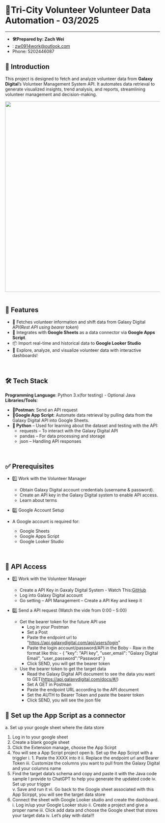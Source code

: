  # 🚀Tri-City Volunteer Volunteer Data Automation - 03/2025
-----------------------------------------------------------------------------------
 - **🛠️Prepared by: Zach Wei** 
- : zw0914work@outlook.com 
- Phone: 5202446087

## 📌 Introduction
This project is designed to fetch and analyze volunteer data from **Galaxy Digital**’s Volunteer Management System API. It automates data retrieval to generate visualized insights, trend analysis, and reports, streamlining volunteer management and decision-making.

<a href="url"><img src="https://github.com/user-attachments/assets/80219984-9a02-4c5b-9425-33bca9f02746" align="left" height="620" width="1000" ></a>


<p>&nbsp;</p>

## 🎯 Features
- 📡 Fetches volunteer information and shift data from Galaxy Digital API(*Rest API using bearer token*)
- 🔗 Integrates with **Google Sheets** as a data connector via **Google Apps Script**.
- 📦 Import real-time and historical data to **Google Looker Studio**
- 🚀 Explore, analyze, and visualize volunteer data with interactive dashboards!

<p>&nbsp;</p>

## 🛠️ Tech Stack
**Programming Language**: Python 3.x(for testing) - Optional 
                          Java
**Libraries/Tools**:
- **📨Postman**: Send an API request
- **🔄Google App Script**: Automate data retrieval by pulling data from the Galaxy Digital API into Google Sheets.
- **🐍 Python** – Used for learning about the dataset and testing with the API:
  - requests – To interact with the Galaxy Digital API
  - pandas – For data processing and storage
  - json – Handling API responses

<p>&nbsp;</p>

## ✅ Prerequisites
- 1️⃣ Work with the Volunteer Manager
  - Obtain Galaxy Digital account credentials (username & password).
  - Create an API key in the Galaxy Digital system to enable API access.
  - Learn about terms

- 2️⃣ Google Account Setup
 - A Google account is required for:
   - Google Sheets 
   - Google Apps Script 
   - Google Looker Studio

 <p>&nbsp;</p>

## 🔑 API Access

- 1️⃣ Work with the Volunteer Manager
     - Create a API Key in Gaxaly Digital System - Watch This:[GitHub](https://www.galaxydigital.com/software-release-notes/october-2023)
     -	Log into Galaxy Digital account
     -	Go setting – API Management – Create a API Key and keep it

- 2️⃣	Send a API request (Watch the vide from 0:00 – 5:00)
     -	Get the bearer token for the future API use
          - Log in your Postman 
          - Set a Post
          - Paste the endpoint url to "https://api.galaxydigital.com/api/users/login"
          - Paste the login account/password/API in the Boby - Raw in the format like this:
                -   {
                        "key": "API key",
                        "user_email": "Galaxy Digital Email",
                        "user_password":"Password"
                    }
           -	Click SEND, you will get the bearer token
     -	Use the bearer token to get the target data
           -  Read the Galaxy Digital API document to see the data you want to GET(https://api.galaxydigital.com/docs/#/)
           -	Set A GET in Postman
           -	Paste the endpoint URL according to the API document
           - Set the AUTH to Bearer Token and paste the bearer token 
           - Click SEND, you will see the json file

## 🔗	Set up the App Script as a connector 
a.	Set up your google sheet where the data store 
1.	Log in to your google sheet 
2.	Create a blank google sheet 
3.	Click the Extension manage, choose the App Scirpt
4.	You will see a  App Script project open 
b.	Set up the App Scirpt with a triggler 
i.	1. Paste the XXXX into it
ii.	Replace the  endpoint url and Bearer Token
iii.	Customize the columns you want to pull from the Galaxy Digital and your columns name
1.	Find the target data’s schema and copy and paste it with the Java code sample I provide to ChatGPT to help you generate the updated code
iv.	Set up your trigger   
v.	Save and run it
vi.	Go back to the Google sheet associated with this App Scirppt, you will see the target data store
4.	Connect the sheet with Google Looker studio and create the dashboard.
i.	Log in/up your Google Looker stuio
ii.	Create a project and give a proper name
iii.	Click add data and choose the Google sheet that stores your target data
iv.	Let’s play with data!!!

                   



 


